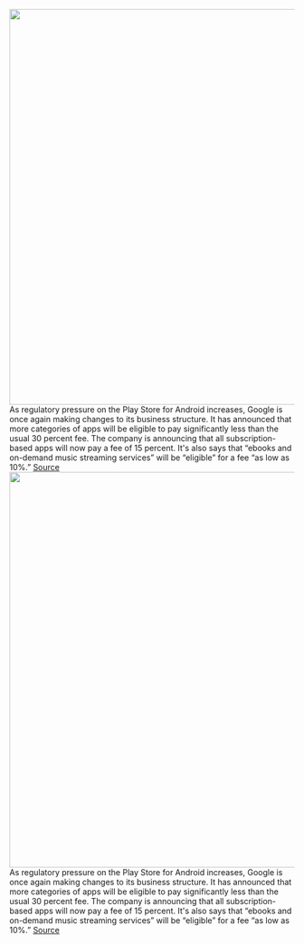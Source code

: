 <img src='https://cdn.vox-cdn.com/thumbor/dfiPr6emlHRsOCTlg9jbhgNxdas=/0x0:2040x1360/1200x800/filters:focal(857x517:1183x843)/cdn.vox-cdn.com/uploads/chorus_image/image/70026363/acastro_201005_1777_googleAntiTrust_0002.0.0.jpg' width='700px' /><br/>
As regulatory pressure on the Play Store for Android increases, Google is once again making changes to its business structure. It has announced that more categories of apps will be eligible to pay significantly less than the usual 30 percent fee. The company is announcing that all subscription-based apps will now pay a fee of 15 percent. It's also says that “ebooks and on-demand music streaming services” will be “eligible” for a fee “as low as 10%.”
<a href='https://www.theverge.com/2021/10/21/22738370/google-play-cut-music-streaming-apps-10-percent-regulation'> Source <a/><img src='https://cdn.vox-cdn.com/thumbor/dfiPr6emlHRsOCTlg9jbhgNxdas=/0x0:2040x1360/1200x800/filters:focal(857x517:1183x843)/cdn.vox-cdn.com/uploads/chorus_image/image/70026363/acastro_201005_1777_googleAntiTrust_0002.0.0.jpg' width='700px' /><br/>
As regulatory pressure on the Play Store for Android increases, Google is once again making changes to its business structure. It has announced that more categories of apps will be eligible to pay significantly less than the usual 30 percent fee. The company is announcing that all subscription-based apps will now pay a fee of 15 percent. It's also says that “ebooks and on-demand music streaming services” will be “eligible” for a fee “as low as 10%.”
<a href='https://www.theverge.com/2021/10/21/22738370/google-play-cut-music-streaming-apps-10-percent-regulation'> Source <a/>